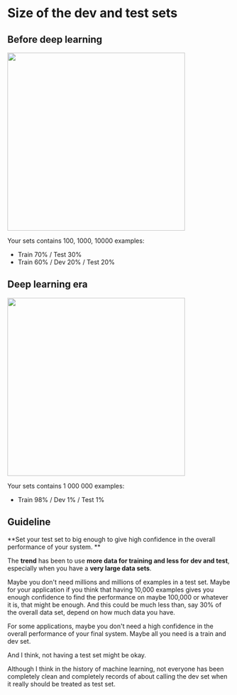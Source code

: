# Size of the dev and test sets

## Before deep learning

<img src="../img/screenshot_from_2019-01-17_07-24-51.png" width="400" />

Your sets contains 100, 1000, 10000 examples:
* Train 70% / Test 30%
* Train 60% / Dev 20% / Test 20%

## Deep learning era

<img src="../img/screenshot_from_2019-01-17_07-34-43.png" width="400" />

Your sets contains 1 000 000 examples:
* Train 98% / Dev 1% / Test 1%

## Guideline

**Set your test set to big enough to give high confidence in the overall performance of your system.
**

The **trend** has been to use **more data for training and less for dev and test**, especially when you have a **very large data sets**.

Maybe you don't need millions and millions of examples in a test set.
Maybe for your application if you think that having 10,000 examples gives you enough confidence to find the performance on maybe 100,000 or whatever it is, that might be enough. 
And this could be much less than, say 30% of the overall data set, depend on how much data you have.

For some applications, maybe you don't need a high confidence in the overall performance of your final system. Maybe all you need is a train and dev set.

And I think, not having a test set might be okay. 

Although I think in the history of machine learning, not everyone has been completely clean and completely records of about calling the dev set when it really should be treated as test set.